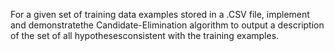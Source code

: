 For a given set of training data examples stored in a .CSV file, implement and demonstratethe Candidate-Elimination algorithm to output a description of the set of all hypothesesconsistent with the training examples.
